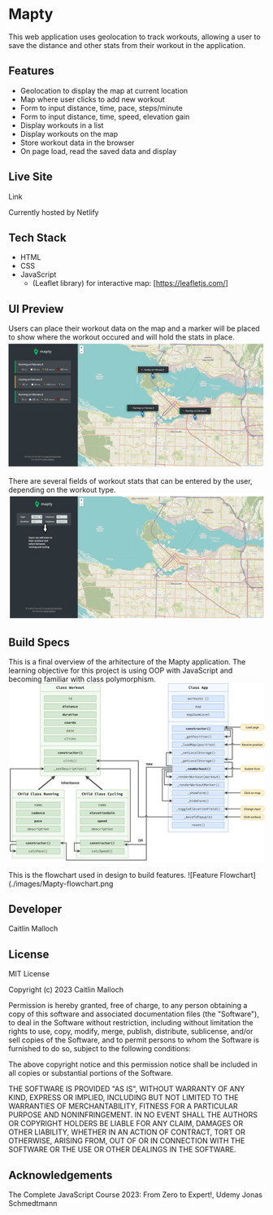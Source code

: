 # Mapty

This web application uses geolocation to track workouts, allowing a user to save the distance and other stats from their workout in the application.

## Features

- Geolocation to display the map at current location
- Map where user clicks to add new workout
- Form to input distance, time, pace, steps/minute
- Form to input distance, time, speed, elevation gain
- Display workouts in a list
- Display workouts on the map
- Store workout data in the browser
- On page load, read the saved data and display

## Live Site

Link

Currently hosted by Netlify

## Tech Stack

- HTML
- CSS
- JavaScript
  - (Leaflet library) for interactive map: [https://leafletjs.com/]

## UI Preview

Users can place their workout data on the map and a marker will be placed to show where the workout occured and will hold the stats in place.
![UI Preview 1](./images/mapty-ui-preview-1.png)

There are several fields of workout stats that can be entered by the user, depending on the workout type.
![UI Preview 2](./images/mapty-ui-preview-2.png)

## Build Specs

This is a final overview of the arhitecture of the Mapty application. The learning objective for this project is using OOP with JavaScript and becoming familiar with class polymorphism.
![Architecture Flowchart](./images/Mapty-architecture-final.png)

This is the flowchart used in design to build features.
![Feature Flowchart](./images/Mapty-flowchart.png

## Developer

Caitlin Malloch

## License

MIT License

Copyright (c) 2023 Caitlin Malloch

Permission is hereby granted, free of charge, to any person obtaining a copy of this software and associated documentation files (the "Software"), to deal in the Software without restriction, including without limitation the rights to use, copy, modify, merge, publish, distribute, sublicense, and/or sell copies of the Software, and to permit persons to whom the Software is furnished to do so, subject to the following conditions:

The above copyright notice and this permission notice shall be included in all copies or substantial portions of the Software.

THE SOFTWARE IS PROVIDED "AS IS", WITHOUT WARRANTY OF ANY KIND, EXPRESS OR IMPLIED, INCLUDING BUT NOT LIMITED TO THE WARRANTIES OF MERCHANTABILITY, FITNESS FOR A PARTICULAR PURPOSE AND NONINFRINGEMENT. IN NO EVENT SHALL THE AUTHORS OR COPYRIGHT HOLDERS BE LIABLE FOR ANY CLAIM, DAMAGES OR OTHER LIABILITY, WHETHER IN AN ACTION OF CONTRACT, TORT OR OTHERWISE, ARISING FROM, OUT OF OR IN CONNECTION WITH THE SOFTWARE OR THE USE OR OTHER DEALINGS IN THE SOFTWARE.

## Acknowledgements

The Complete JavaScript Course 2023: From Zero to Expert!, Udemy
Jonas Schmedtmann
